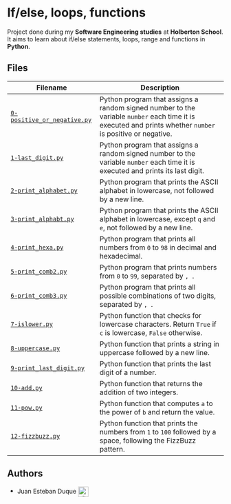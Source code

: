 # If/else, loops, functions
Project done during my **Software Engineering studies** at **Holberton School**. It aims to learn about if/else statements, loops, range and functions in **Python**.

## Files
| Filename | Description |
| -------- | ----------- |
| [`0-positive_or_negative.py`](./0-positive_or_negative.py) | Python program that assigns a random signed number to the variable `number` each time it is executed and prints whether `number` is positive or negative. |
| [`1-last_digit.py`](./1-last_digit.py) | Python program that assigns a random signed number to the variable `number` each time it is executed and prints its last digit. |
| [`2-print_alphabet.py`](2-print_alphabet.py) | Python program that prints the ASCII alphabet in lowercase, not followed by a new line. |
| [`3-print_alphabt.py`](./3-print_alphabt.py) | Python program that prints the ASCII alphabet in lowercase, except `q` and `e`, not followed by a new line. |
| [`4-print_hexa.py`](./4-print_hexa.py) | Python program that prints all numbers from `0` to `98` in decimal and hexadecimal. |
| [`5-print_comb2.py`](./5-print_comb2.py) | Python program that prints numbers from `0` to `99`, separated by `, `. |
| [`6-print_comb3.py`](./6-print_comb3.py) | Python program that prints all possible combinations of two digits, separated by `, `. |
| [`7-islower.py`](./7-islower.py) | Python function that checks for lowercase characters. Return `True` if `c` is lowercase, `False` otherwise. |
| [`8-uppercase.py`](./8-uppercase.py) | Python function that prints a string in uppercase followed by a new line. |
| [`9-print_last_digit.py`](./9-print_last_digit.py) | Python function that prints the last digit of a number. |
| [`10-add.py`](./10-add.py) | Python function that returns the addition of two integers. |
| [`11-pow.py`](./11-pow.py) | Python function that computes `a` to the power of `b` and return the value. |
| [`12-fizzbuzz.py`](./12-fizzbuzz.py) | Python function that prints the numbers from `1` to `100` followed by a space, following the FizzBuzz pattern. |

## Authors

* Juan Esteban Duque <a href="https://github.com/Juanesduque1" rel="nofollow"><img align="center" alt="github" src="https://www.vectorlogo.zone/logos/github/github-tile.svg" height="24" /></a>